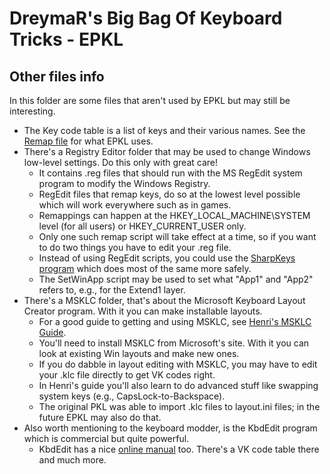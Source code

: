DreymaR's Big Bag Of Keyboard Tricks - EPKL
===========================================
  
Other files info
----------------
In this folder are some files that aren't used by EPKL but may still be interesting.
  
- The Key code table is a list of keys and their various names. See the [Remap file][MapIni] for what EPKL uses.
- There's a Registry Editor folder that may be used to change Windows low-level settings. Do this only with great care!
	- It contains .reg files that should run with the MS RegEdit system program to modify the Windows Registry.
	- RegEdit files that remap keys, do so at the lowest level possible which will work everywhere such as in games.
	- Remappings can happen at the HKEY_LOCAL_MACHINE\SYSTEM level (for all users) or HKEY_CURRENT_USER only.
	- Only one such remap script will take effect at a time, so if you want to do two things you have to edit your .reg file.
	- Instead of using RegEdit scripts, you could use the [SharpKeys program][ShrpKy] which does most of the same more safely.
	- The SetWinApp script may be used to set what "App1" and "App2" refers to, e.g., for the Extend1 layer.
- There's a MSKLC folder, that's about the Microsoft Keyboard Layout Creator program. With it you can make installable layouts.
	- For a good guide to getting and using MSKLC, see [Henri's MSKLC Guide][MSKLCg].
	- You'll need to install MSKLC from Microsoft's site. With it you can look at existing Win layouts and make new ones.
	- If you do dabble in layout editing with MSKLC, you may have to edit your .klc file directly to get VK codes right.
	- In Henri's guide you'll also learn to do advanced stuff like swapping system keys (e.g., CapsLock-to-Backspace).
	- The original PKL was able to import .klc files to layout.ini files; in the future EPKL may also do that.
- Also worth mentioning to the keyboard modder, is the KbdEdit program which is commercial but quite powerful.
	- KbdEdit has a nice [online manual][KbdEdt] too. There's a VK code table there and much more.

[MapIni]: ../Files/_eD_Remap.ini (EPKL Remap file)
[ShrpKy]: https://www.randyrants.com/category/sharpkeys/ (RandyRants' SharpKeys program)
[MSKLCg]: https://msklc-guide.github.io/ (Henri's MSKLC Guide)
[KbdEdt]: http://www.kbdedit.com/manual/manual_index.html (KbdEdit online manual)

